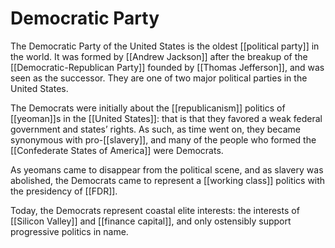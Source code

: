 # Democratic Party

The Democratic Party of the United States is the oldest [[political party]] in the world. It was formed by [[Andrew Jackson]] after the breakup of the [[Democratic-Republican Party]] founded by [[Thomas Jefferson]], and was seen as the successor. They are one of two major political parties in the United States.

The Democrats were initially about the [[republicanism]] politics of [[yeoman]]s in the [[United States]]: that is that they favored a weak federal government and states&rsquo; rights. As such, as time went on, they became synonymous with pro-[[slavery]], and many of the people who formed the [[Confederate States of America]] were Democrats.

As yeomans came to disappear from the political scene, and as slavery was abolished, the Democrats came to represent a [[working class]] politics with the presidency of [[FDR]].

Today, the Democrats represent coastal elite interests: the interests of [[Silicon Valley]] and [[finance capital]], and only ostensibly support progressive politics in name.
